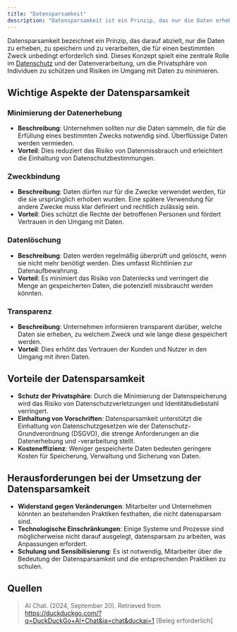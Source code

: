 ```yaml
---
title: "Datensparsamkeit"
description: "Datensparsamkeit ist ein Prinzip, das nur die Daten erheben lässt, die für einen bestimmten Zweck erforderlich sind. Es umfasst Zweckbindung, Datenlöschung und Transparenz. Vorteile sind Schutz der Privatsphäre und Kosteneffizienz. Herausforderungen sind Widerstand gegen Veränderungen und technologische Einschränkungen."
---
```


Datensparsamkeit bezeichnet ein Prinzip, das darauf abzielt, nur die Daten zu erheben, zu speichern und zu verarbeiten, die für einen bestimmten Zweck unbedingt erforderlich sind. Dieses Konzept spielt eine zentrale Rolle im [Datenschutz](/open-fidup/lerninhalte/datenschutz) und der Datenverarbeitung, um die Privatsphäre von Individuen zu schützen und Risiken im Umgang mit Daten zu minimieren.

## Wichtige Aspekte der Datensparsamkeit

### Minimierung der Datenerhebung
- **Beschreibung**: Unternehmen sollten nur die Daten sammeln, die für die Erfüllung eines bestimmten Zwecks notwendig sind. Überflüssige Daten werden vermieden.
- **Vorteil**: Dies reduziert das Risiko von Datenmissbrauch und erleichtert die Einhaltung von Datenschutzbestimmungen.

### Zweckbindung
- **Beschreibung**: Daten dürfen nur für die Zwecke verwendet werden, für die sie ursprünglich erhoben wurden. Eine spätere Verwendung für andere Zwecke muss klar definiert und rechtlich zulässig sein.
- **Vorteil**: Dies schützt die Rechte der betroffenen Personen und fördert Vertrauen in den Umgang mit Daten.

### Datenlöschung
- **Beschreibung**: Daten werden regelmäßig überprüft und gelöscht, wenn sie nicht mehr benötigt werden. Dies umfasst Richtlinien zur Datenaufbewahrung.
- **Vorteil**: Es minimiert das Risiko von Datenlecks und verringert die Menge an gespeicherten Daten, die potenziell missbraucht werden könnten.

### Transparenz
- **Beschreibung**: Unternehmen informieren transparent darüber, welche Daten sie erheben, zu welchem Zweck und wie lange diese gespeichert werden.
- **Vorteil**: Dies erhöht das Vertrauen der Kunden und Nutzer in den Umgang mit ihren Daten.

## Vorteile der Datensparsamkeit
- **Schutz der Privatsphäre**: Durch die Minimierung der Datenspeicherung wird das Risiko von Datenschutzverletzungen und Identitätsdiebstahl verringert.
- **Einhaltung von Vorschriften**: Datensparsamkeit unterstützt die Einhaltung von Datenschutzgesetzen wie der Datenschutz-Grundverordnung (DSGVO), die strenge Anforderungen an die Datenerhebung und -verarbeitung stellt.
- **Kosteneffizienz**: Weniger gespeicherte Daten bedeuten geringere Kosten für Speicherung, Verwaltung und Sicherung von Daten.

## Herausforderungen bei der Umsetzung der Datensparsamkeit
- **Widerstand gegen Veränderungen**: Mitarbeiter und Unternehmen könnten an bestehenden Praktiken festhalten, die nicht datensparsam sind.
- **Technologische Einschränkungen**: Einige Systeme und Prozesse sind möglicherweise nicht darauf ausgelegt, datensparsam zu arbeiten, was Anpassungen erfordert.
- **Schulung und Sensibilisierung**: Es ist notwendig, Mitarbeiter über die Bedeutung der Datensparsamkeit und die entsprechenden Praktiken zu schulen.

## Quellen
> AI Chat. (2024, September 20). Retrieved from https://duckduckgo.com/?q=DuckDuckGo+AI+Chat&ia=chat&duckai=1 [Beleg erforderlich]